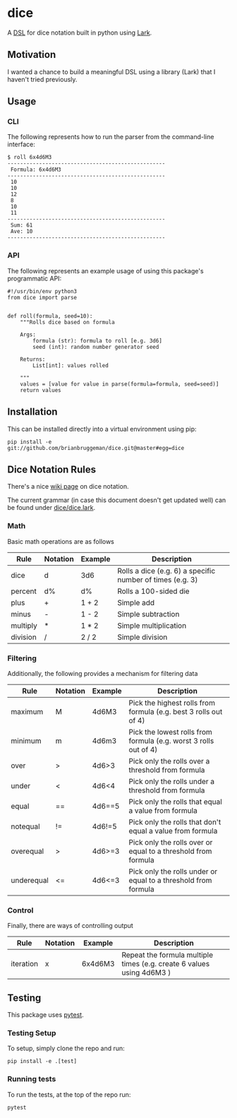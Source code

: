 # dice
A [DSL](https://en.wikipedia.org/wiki/Domain-specific_language) for dice notation built in python using [Lark](https://github.com/erezsh/lark).

## Motivation

I wanted a chance to build a meaningful DSL using a library (Lark) that
I haven't tried previously.


## Usage


### CLI

The following represents how to run the parser from the command-line
interface:

    $ roll 6x4d6M3
    --------------------------------------------------
     Formula: 6x4d6M3
    --------------------------------------------------
     10
     10
     12
     8
     10
     11
    --------------------------------------------------
     Sum: 61
     Ave: 10
    --------------------------------------------------


### API

The following represents an example usage of using this package's programmatic API:


    #!/usr/bin/env python3
    from dice import parse


    def roll(formula, seed=10):
        """Rolls dice based on formula

        Args:
            formula (str): formula to roll [e.g. 3d6]
            seed (int): random number generator seed

        Returns:
            List[int]: values rolled

        """
        values = [value for value in parse(formula=formula, seed=seed)]
        return values


## Installation

This can be installed directly into a virtual environment using pip:

    pip install -e git://github.com/brianbruggeman/dice.git@master#egg=dice



## Dice Notation Rules

There's a nice [wiki page](https://en.wikipedia.org/wiki/Dice_notation) on dice notation.

The current grammar (in case this document doesn't get updated well) can be found
under [dice/dice.lark](dice/dice.lark).

### Math

Basic math operations are as follows

| Rule     | Notation | Example | Description                                               |
|----------|----------|---------|-----------------------------------------------------------|
| dice     | d        | 3d6     | Rolls a dice (e.g. 6) a specific number of times (e.g. 3) |
| percent  | d%       | d%      | Rolls a 100-sided die                                     |
| plus     | +        | 1 + 2   | Simple add                                                |
| minus    | -        | 1 - 2   | Simple subtraction                                        |
| multiply | *        | 1 * 2   | Simple multiplication                                     |
| division | /        | 2 / 2   | Simple division                                           |


### Filtering

Additionally, the following provides a mechanism for filtering data

| Rule       | Notation | Example | Description                                                        |
|------------|----------|---------|--------------------------------------------------------------------|
| maximum    | M        | 4d6M3   | Pick the highest rolls from formula (e.g. best 3 rolls out of 4)   |
| minimum    | m        | 4d6m3   | Pick the lowest rolls from formula (e.g. worst 3 rolls out of 4)   |
| over       | >        | 4d6>3   | Pick only the rolls over a threshold from formula                  |
| under      | <        | 4d6<4   | Pick only the rolls under a threshold from formula                 |
| equal      | ==       | 4d6==5  | Pick only the rolls that equal a value from formula                |
| notequal   | !=       | 4d6!=5  | Pick only the rolls that don't equal a value from formula          |
| overequal  | >        | 4d6>=3  | Pick only the rolls over or equal to a threshold from formula      |
| underequal | <=       | 4d6<=3  | Pick only the rolls under or equal to a threshold from formula     |


### Control

Finally, there are ways of controlling output

| Rule       | Notation | Example | Description                                                             |
|------------|----------|---------|-------------------------------------------------------------------------|
| iteration  | x        | 6x4d6M3 | Repeat the formula multiple times (e.g. create 6 values using 4d6M3 )   |


## Testing

This package uses [pytest](https://github.com/pytest-dev/pytest).

### Testing Setup

To setup, simply clone the repo and run:

    pip install -e .[test]
    
### Running tests

To run the tests, at the top of the repo run:

    pytest
